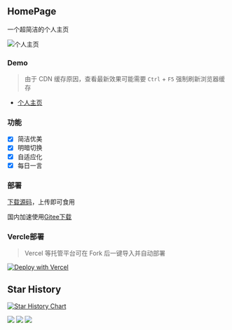 ## HomePage
一个超简洁的个人主页

![个人主页](https://i0.wp.com/s2.loli.net/2023/11/03/MdOKuHU6XFp8hxz.png)

### Demo

>由于 CDN 缓存原因，查看最新效果可能需要 `Ctrl` + `F5` 强制刷新浏览器缓存

- [个人主页](https://bsgun.cn)

### 功能

- [x] 简洁优美
- [x] 明暗切换
- [x] 自适应化
- [x] 每日一言

### 部署

[下载源码](https://github.com/JLinMr/HomePage/releases)，上传即可食用

国内加速使用[Gitee下载](https://gitee.com/JLinMr/HomePage/releases)

### Vercle部署

>Vercel 等托管平台可在 Fork 后一键导入并自动部署

[![Deploy with Vercel](https://vercel.com/button)](https://vercel.com/new/clone?repository-url=https://github.com/JLinMr/HomePage/&repository-name=HomePage)

## Star History

[![Star History Chart](https://api.star-history.com/svg?repos=LinMr/HomePage&type=Date)](https://star-history.com/#LinMr/HomePage&Date)

<a title="SSL" target="_blank" href="https://myssl.com/seal/detail?domain=bsgun.cn"><img src="https://img.shields.io/badge/MySSL-安全认证-brightgreen"></a>&nbsp;<a title="CDN" target="_blank" href="https://www.jsdelivr.com/"><img src="https://img.shields.io/badge/CDN-jsdelivr-red"></a>&nbsp;<a title="Copyright" target="_blank" href="https://www.bsgun.cn"><img src="https://img.shields.io/badge/Copyright%20%C2%A9%202020--2023-JLinmr-blue"></a>

